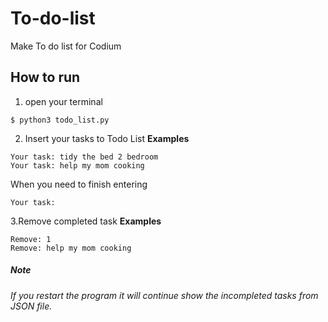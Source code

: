 # To-do-list
Make To do list for Codium
## How to run
1. open your terminal
```
$ python3 todo_list.py
```
2. Insert your tasks to Todo List
<b>Examples</b>
```
Your task: tidy the bed 2 bedroom
Your task: help my mom cooking
```
When you need to finish entering
```
Your task:
```
3.Remove completed task
<b>Examples</b>
```
Remove: 1
Remove: help my mom cooking
```
##### Note
###### If you restart the program it will continue show the incompleted tasks from JSON file.
